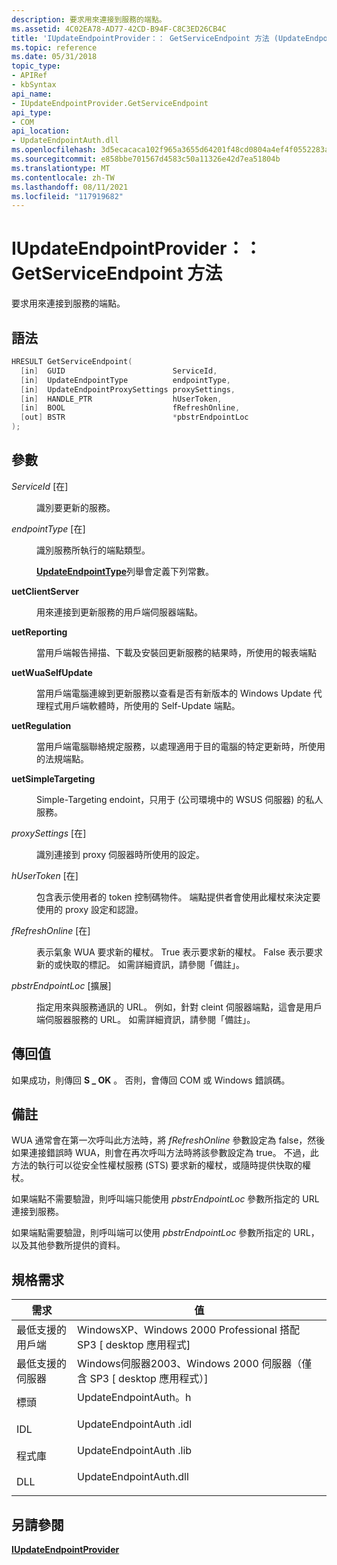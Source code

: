 ```yaml
---
description: 要求用來連接到服務的端點。
ms.assetid: 4C02EA78-AD77-42CD-B94F-C8C3ED26CB4C
title: 'IUpdateEndpointProvider：： GetServiceEndpoint 方法 (UpdateEndpointAuth .h) '
ms.topic: reference
ms.date: 05/31/2018
topic_type:
- APIRef
- kbSyntax
api_name:
- IUpdateEndpointProvider.GetServiceEndpoint
api_type:
- COM
api_location:
- UpdateEndpointAuth.dll
ms.openlocfilehash: 3d5ecacaca102f965a3655d64201f48cd0804a4ef4f0552283a800c9891f7ae0
ms.sourcegitcommit: e858bbe701567d4583c50a11326e42d7ea51804b
ms.translationtype: MT
ms.contentlocale: zh-TW
ms.lasthandoff: 08/11/2021
ms.locfileid: "117919682"
---
```

# <a name="iupdateendpointprovidergetserviceendpoint-method"></a>IUpdateEndpointProvider：： GetServiceEndpoint 方法

要求用來連接到服務的端點。

## <a name="syntax"></a>語法


```C++
HRESULT GetServiceEndpoint(
  [in]  GUID                        ServiceId,
  [in]  UpdateEndpointType          endpointType,
  [in]  UpdateEndpointProxySettings proxySettings,
  [in]  HANDLE_PTR                  hUserToken,
  [in]  BOOL                        fRefreshOnline,
  [out] BSTR                        *pbstrEndpointLoc
);
```



## <a name="parameters"></a>參數

<dl> <dt>

*ServiceId* \[在\]
</dt> <dd>

識別要更新的服務。

</dd> <dt>

*endpointType* \[在\]
</dt> <dd>

識別服務所執行的端點類型。

[**UpdateEndpointType**](updateendpointtype.md)列舉會定義下列常數。

<dt>

<span id="uetClientServer"></span><span id="uetclientserver"></span><span id="UETCLIENTSERVER"></span>

<span id="uetClientServer"></span><span id="uetclientserver"></span><span id="UETCLIENTSERVER"></span>**uetClientServer**


</dt> <dd>

用來連接到更新服務的用戶端伺服器端點。

</dd> <dt>

<span id="uetReporting"></span><span id="uetreporting"></span><span id="UETREPORTING"></span>

<span id="uetReporting"></span><span id="uetreporting"></span><span id="UETREPORTING"></span>**uetReporting**


</dt> <dd>

當用戶端報告掃描、下載及安裝回更新服務的結果時，所使用的報表端點

</dd> <dt>

<span id="uetWuaSelfUpdate"></span><span id="uetwuaselfupdate"></span><span id="UETWUASELFUPDATE"></span>

<span id="uetWuaSelfUpdate"></span><span id="uetwuaselfupdate"></span><span id="UETWUASELFUPDATE"></span>**uetWuaSelfUpdate**


</dt> <dd>

當用戶端電腦連線到更新服務以查看是否有新版本的 Windows Update 代理程式用戶端軟體時，所使用的 Self-Update 端點。

</dd> <dt>

<span id="uetRegulation"></span><span id="uetregulation"></span><span id="UETREGULATION"></span>

<span id="uetRegulation"></span><span id="uetregulation"></span><span id="UETREGULATION"></span>**uetRegulation**


</dt> <dd>

當用戶端電腦聯絡規定服務，以處理適用于目的電腦的特定更新時，所使用的法規端點。

</dd> <dt>

<span id="uetSimpleTargeting"></span><span id="uetsimpletargeting"></span><span id="UETSIMPLETARGETING"></span>

<span id="uetSimpleTargeting"></span><span id="uetsimpletargeting"></span><span id="UETSIMPLETARGETING"></span>**uetSimpleTargeting**


</dt> <dd>

Simple-Targeting endoint，只用于 (公司環境中的 WSUS 伺服器) 的私人服務。

</dd> </dl> </dd> <dt>

*proxySettings* \[在\]
</dt> <dd>

識別連接到 proxy 伺服器時所使用的設定。

</dd> <dt>

*hUserToken* \[在\]
</dt> <dd>

包含表示使用者的 token 控制碼物件。 端點提供者會使用此權杖來決定要使用的 proxy 設定和認證。

</dd> <dt>

*fRefreshOnline* \[在\]
</dt> <dd>

表示氣象 WUA 要求新的權杖。 True 表示要求新的權杖。 False 表示要求新的或快取的標記。 如需詳細資訊，請參閱「備註」。

</dd> <dt>

*pbstrEndpointLoc* \[擴展\]
</dt> <dd>

指定用來與服務通訊的 URL。 例如，針對 cleint 伺服器端點，這會是用戶端伺服器服務的 URL。 如需詳細資訊，請參閱「備註」。

</dd> </dl>

## <a name="return-value"></a>傳回值

如果成功，則傳回 **S \_ OK** 。 否則，會傳回 COM 或 Windows 錯誤碼。

## <a name="remarks"></a>備註

WUA 通常會在第一次呼叫此方法時，將 *fRefreshOnline* 參數設定為 false，然後如果連接錯誤時 WUA，則會在再次呼叫方法時將該參數設定為 true。 不過，此方法的執行可以從安全性權杖服務 (STS) 要求新的權杖，或隨時提供快取的權杖。

如果端點不需要驗證，則呼叫端只能使用 *pbstrEndpointLoc* 參數所指定的 URL 連接到服務。

如果端點需要驗證，則呼叫端可以使用 *pbstrEndpointLoc* 參數所指定的 URL，以及其他參數所提供的資料。

## <a name="requirements"></a>規格需求



| 需求 | 值 |
|-------------------------------------|---------------------------------------------------------------------------------------------------|
| 最低支援的用戶端<br/> | WindowsXP、Windows 2000 Professional 搭配 SP3 \[ desktop 應用程式\]<br/>                   |
| 最低支援的伺服器<br/> | Windows伺服器2003、Windows 2000 伺服器（僅含 SP3 \[ desktop 應用程式）\]<br/>                |
| 標頭<br/>                   | <dl> <dt>UpdateEndpointAuth。h</dt> </dl>   |
| IDL<br/>                      | <dl> <dt>UpdateEndpointAuth .idl</dt> </dl> |
| 程式庫<br/>                  | <dl> <dt>UpdateEndpointAuth .lib</dt> </dl> |
| DLL<br/>                      | <dl> <dt>UpdateEndpointAuth.dll</dt> </dl> |



## <a name="see-also"></a>另請參閱

<dl> <dt>

[**IUpdateEndpointProvider**](iupdateendpointprovider.md)
</dt> </dl>

 

 




